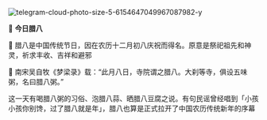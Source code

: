 ![telegram-cloud-photo-size-5-6154647049967087982-y](https://kiwi4814-1256211473.cos.ap-nanjing.myqcloud.com/img/telegram-cloud-photo-size-5-6154647049967087982-y.webp)

🏮 **今日腊八**

  

🧨 腊八是中国传统节日，因在农历十二月初八庆祝而得名。原意是祭祀祖先和神灵，祈求丰收、吉祥和避邪

  

👀 南宋吴自牧《梦梁录》载：“此月八日，寺院谓之腊八。大刹等寺，俱设五味粥，名曰腊八粥。”

  

这一天有喝腊八粥的习俗、泡腊八蒜、晒腊八豆腐之说。有句民谣曾经唱到「小孩小孩你别馋，过了腊八就是年」，腊八也算是正式拉开了中国农历传统新年的序幕